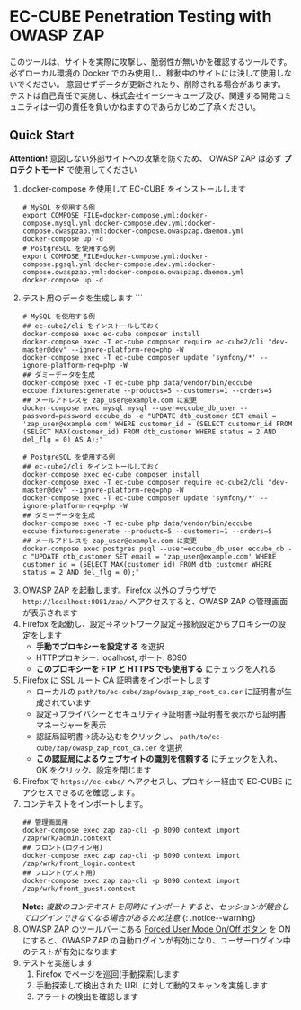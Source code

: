 # EC-CUBE Penetration Testing with OWASP ZAP

このツールは、サイトを実際に攻撃し、脆弱性が無いかを確認するツールです。
必ずローカル環境の Docker でのみ使用し、稼動中のサイトには決して使用しないでください。
意図せずデータが更新されたり、削除される場合があります。
テストは自己責任で実施し、株式会社イーシーキューブ及び、関連する開発コミュニティは一切の責任を負いかねますのであらかじめご了承ください。

## Quick Start

**Attention!** 意図しない外部サイトへの攻撃を防ぐため、 OWASP ZAP は必ず **プロテクトモード** で使用してください

1. docker-compose を使用して EC-CUBE をインストールします
    ```shell
    # MySQL を使用する例
    export COMPOSE_FILE=docker-compose.yml:docker-compose.mysql.yml:docker-compose.dev.yml:docker-compose.owaspzap.yml:docker-compose.owaspzap.daemon.yml
    docker-compose up -d
    # PostgreSQL を使用する例
    export COMPOSE_FILE=docker-compose.yml:docker-compose.pgsql.yml:docker-compose.dev.yml:docker-compose.owaspzap.yml:docker-compose.owaspzap.daemon.yml
    docker-compose up -d
1. テスト用のデータを生成します    ```
    ```shell
    # MySQL を使用する例
    ## ec-cube2/cli をインストールしておく
    docker-compose exec ec-cube composer install
    docker-compose exec -T ec-cube composer require ec-cube2/cli "dev-master@dev" --ignore-platform-req=php -W
    docker-compose exec -T ec-cube composer update 'symfony/*' --ignore-platform-req=php -W
    ## ダミーデータを生成
    docker-compose exec -T ec-cube php data/vendor/bin/eccube eccube:fixtures:generate --products=5 --customers=1 --orders=5
    ## メールアドレスを zap_user@example.com に変更
    docker-compose exec mysql mysql --user=eccube_db_user --password=password eccube_db -e "UPDATE dtb_customer SET email = 'zap_user@example.com' WHERE customer_id = (SELECT customer_id FROM (SELECT MAX(customer_id) FROM dtb_customer WHERE status = 2 AND del_flg = 0) AS A);"

    # PostgreSQL を使用する例
    ## ec-cube2/cli をインストールしておく
    docker-compose exec ec-cube composer install
    docker-compose exec -T ec-cube composer require ec-cube2/cli "dev-master@dev" --ignore-platform-req=php -W
    docker-compose exec -T ec-cube composer update 'symfony/*' --ignore-platform-req=php -W
    ## ダミーデータを生成
    docker-compose exec -T ec-cube php data/vendor/bin/eccube eccube:fixtures:generate --products=5 --customers=1 --orders=5
    ## メールアドレスを zap_user@example.com に変更
    docker-compose exec postgres psql --user=eccube_db_user eccube_db -c "UPDATE dtb_customer SET email = 'zap_user@example.com' WHERE customer_id = (SELECT MAX(customer_id) FROM dtb_customer WHERE status = 2 AND del_flg = 0);"
    ```
1. OWASP ZAP を起動します。Firefox 以外のブラウザで `http://localhost:8081/zap/` へアクセスすると、OWASP ZAP の管理画面が表示されます
1. Firefox を起動し、設定→ネットワーク設定→接続設定からプロキシーの設定をします
   - **手動でプロキシーを設定する** を選択
   - HTTPプロキシー: localhost, ポート: 8090
   - **このプロキシーを FTP と HTTPS でも使用する** にチェックを入れる
1. Firefox に SSL ルート CA 証明書をインポートします
   - ローカルの `path/to/ec-cube/zap/owasp_zap_root_ca.cer` に証明書が生成されています
   - 設定→プライバシーとセキュリティ→証明書→証明書を表示から証明書マネージャーを表示
   - 認証局証明書→読み込むをクリックし、 `path/to/ec-cube/zap/owasp_zap_root_ca.cer` を選択
   - **この認証局によるウェブサイトの識別を信頼する** にチェックを入れ、 OK をクリック、設定を閉じます
1. Firefox で `https://ec-cube/` へアクセスし、プロキシー経由で EC-CUBE にアクセスできるのを確認します。
1. コンテキストをインポートします。
    ```shell
    ## 管理画面用
    docker-compose exec zap zap-cli -p 8090 context import /zap/wrk/admin.context
    ## フロント(ログイン用)
    docker-compose exec zap zap-cli -p 8090 context import /zap/wrk/front_login.context
    ## フロント(ゲスト用)
    docker-compose exec zap zap-cli -p 8090 context import /zap/wrk/front_guest.context
    ```
   **Note:** *複数のコンテキストを同時にインポートすると、セッションが競合してログインできなくなる場合があるため注意*
   {: .notice--warning}
1. OWASP ZAP のツールバーにある [Forced User Mode On/Off ボタン](https://www.zaproxy.org/docs/desktop/ui/tltoolbar/#--forced-user-mode-on--off) を ON にすると、OWASP ZAP の自動ログインが有効になり、ユーザーログイン中のテストが有効になります
1. テストを実施します
   1. Firefox でページを巡回(手動探索)します
   1. 手動探索して検出された URL に対して動的スキャンを実施します
   1. アラートの検出を確認します
